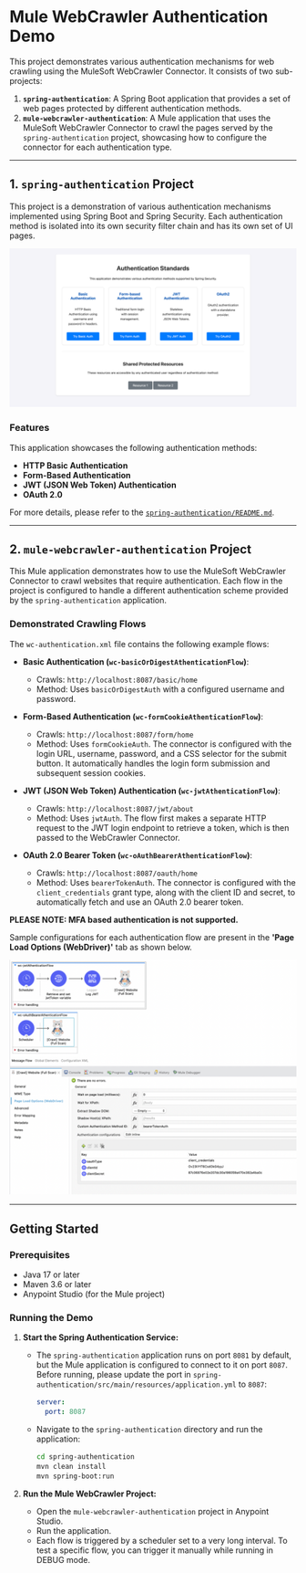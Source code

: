 # Mule WebCrawler Authentication Demo

This project demonstrates various authentication mechanisms for web crawling using the MuleSoft WebCrawler Connector. It consists of two sub-projects:

1.  **`spring-authentication`**: A Spring Boot application that provides a set of web pages protected by different authentication methods.
2.  **`mule-webcrawler-authentication`**: A Mule application that uses the MuleSoft WebCrawler Connector to crawl the pages served by the `spring-authentication` project, showcasing how to configure the connector for each authentication type.

---

## 1. `spring-authentication` Project

This project is a demonstration of various authentication mechanisms implemented using Spring Boot and Spring Security. Each authentication method is isolated into its own security filter chain and has its own set of UI pages.

![Application User Interface](spring-authentication/images/spring-authentication-ui.png)

### Features

This application showcases the following authentication methods:

-   **HTTP Basic Authentication**
-   **Form-Based Authentication**
-   **JWT (JSON Web Token) Authentication**
-   **OAuth 2.0**

For more details, please refer to the [`spring-authentication/README.md`](spring-authentication/README.md).

---

## 2. `mule-webcrawler-authentication` Project

This Mule application demonstrates how to use the MuleSoft WebCrawler Connector to crawl websites that require authentication. Each flow in the project is configured to handle a different authentication scheme provided by the `spring-authentication` application.

### Demonstrated Crawling Flows

The `wc-authentication.xml` file contains the following example flows:

-   **Basic Authentication (`wc-basicOrDigestAthenticationFlow`)**:
    -   Crawls: `http://localhost:8087/basic/home`
    -   Method: Uses `basicOrDigestAuth` with a configured username and password.

-   **Form-Based Authentication (`wc-formCookieAthenticationFlow`)**:
    -   Crawls: `http://localhost:8087/form/home`
    -   Method: Uses `formCookieAuth`. The connector is configured with the login URL, username, password, and a CSS selector for the submit button. It automatically handles the login form submission and subsequent session cookies.

-   **JWT (JSON Web Token) Authentication (`wc-jwtAthenticationFlow`)**:
    -   Crawls: `http://localhost:8087/jwt/about`
    -   Method: Uses `jwtAuth`. The flow first makes a separate HTTP request to the JWT login endpoint to retrieve a token, which is then passed to the WebCrawler Connector.

-   **OAuth 2.0 Bearer Token (`wc-oAuthBearerAthenticationFlow`)**:
    -   Crawls: `http://localhost:8087/oauth/home`
    -   Method: Uses `bearerTokenAuth`. The connector is configured with the `client_credentials` grant type, along with the client ID and secret, to automatically fetch and use an OAuth 2.0 bearer token.

**PLEASE NOTE: MFA based authentication is not supported.**

Sample configurations for each authentication flow are present in the **'Page Load Options (WebDriver)'** tab as shown below.

![Page Load Options](mule-webcrawler-authentication/images/oauth-bearer.png)

---

## Getting Started

### Prerequisites

-   Java 17 or later
-   Maven 3.6 or later
-   Anypoint Studio (for the Mule project)

### Running the Demo

1.  **Start the Spring Authentication Service:**
    -   The `spring-authentication` application runs on port `8081` by default, but the Mule application is configured to connect to it on port `8087`. Before running, please update the port in `spring-authentication/src/main/resources/application.yml` to `8087`:
        ```yaml
        server:
          port: 8087
        ```
    -   Navigate to the `spring-authentication` directory and run the application:
        ```bash
        cd spring-authentication
        mvn clean install
        mvn spring-boot:run
        ```

2.  **Run the Mule WebCrawler Project:**
    -   Open the `mule-webcrawler-authentication` project in Anypoint Studio.
    -   Run the application.
    -   Each flow is triggered by a scheduler set to a very long interval. To test a specific flow, you can trigger it manually while running in DEBUG mode.
